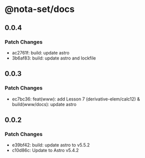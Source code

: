 # @nota-set/docs

## 0.0.4

### Patch Changes

- ac2761f: build: update astro
- 3b6af83: build: update astro and lockfile

## 0.0.3

### Patch Changes

- ec7bc36: feat(www): add Lesson 7 (derivative-elem/calc12) & build(www/docs): update astro

## 0.0.2

### Patch Changes

- e39bf42: build: update astro to v5.5.2
- c10d86c: Update to Astro v5.4.2
